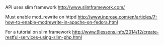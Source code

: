 API uses slim framework http://www.slimframework.com/

Must enable mod_rewrite on httpd http://www.inprose.com/en/articles/7-how-to-enable-modrewrite-in-apache-on-fedora.html

For a tutorial on slim framework http://www.9lessons.info/2014/12/create-restful-services-using-slim-php.html

